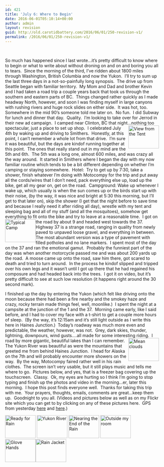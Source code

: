 ```yaml
---
id: 421
title: 'July 6: Where to Begin'
date: 2016-06-01T05:10:14+00:00
author: admin
layout: revision
guid: http://old.carotidbattery.com/2016/06/01/250-revision-v1/
permalink: /2016/06/01/250-revision-v1/
---
```

&nbsp;

So much has happened since I last wrote&#8230;it&#8217;s pretty difficult to know where to begin or what to write about without droning on and on and boring you all to tears.  Since the morning of the third, I&#8217;ve ridden about 1800 miles through Washington, British Columbia and now the Yukon.  I&#8217;ll try to sum up the last three days in a not-so-painfully long synopsis.  The drive up from Seattle began with familiar territory.  My Mom and Dad and brother Kevin and I had taken a road trip a couple years back that took us through the southern and eastern parts of BC.  Things changed rather quickly as I made headway North, however, and soon I was finding myself in large canyons with rushing rivers and huge rock slides on either side.  It was hot, too.  Somewhere in the mid 90&#8217;s someone told me later on.  No fun.  I did Subway for lunch and dinner that day.  Quality.  I&#8217;m looking to take over for Jerrod in their new ad campaign.  I camped near Clinton, BC that night&#8230;nothing too spectacular, just a place to set up shop.  [<img style="float: right;" src="http://static.flickr.com/57/183882094_8bdcd30a9c_t.jpg" alt="View from the Tent" width="100" height="75" />](http://www.flickr.com/photos/64293054@N00/183882094/ "Photo Sharing")I celebrated July 4th by waking up and driving to Smithers.  Honestly, at this point, I can&#8217;t remember a whole lot from that drive.  I&#8217;m sure it was beautiful, but the days are kindof running together at this point.  The ones that really stand out in my mind are the 5th and 6th.  The 5th was a long one, almost 600 miles, and was crazy all the way around.  It started in Smithers where I began the day with my now familiar routine which tends to be a bit different depending on whether I&#8217;m camping or staying somewhere.  Hotel:  Try to get up by 7:30, take a shower, finish whatever I&#8217;m doing with Motocompy for the trip and put away all the cords/wires that I don&#8217;t need, pack everything else up, load up the bike, get all my gear on, get on the road.  Campground: Wake up whenever I wake up, which usually is when the sun comes up or the birds start up with their noise, (by the way, it was nice and bright at 5:30 this morning, but I&#8217;ll get to that later on), skip the shower (I get that the night before to save time and because I really need it after riding all day), wrestle with my tent and sleeping bag and all of my stuff (and all the mosquitoes), somehow get everything to fit onto the bike and try to leave at a reasonable time.  [<img class="alignleft" style="float: left;" src="http://static.flickr.com/69/183880251_5382448737_t.jpg" alt="Typical Camp" width="100" height="75" />](http://www.flickr.com/photos/64293054@N00/183880251/ "Photo Sharing")I got on the road by about 9 and headed west towards the 37.  Highway 37 is a strange road, ranging in quality from newly paved to unpaved loose gravel, and everything in between.  The most abundant version was a type of pavement with filled potholes and no lane markers.  I spent most of the day on the 37 and ran the emotional gamut.  Probably the funniest part of the day was when another motorcycle passed me and was about 200 yards up the road.  A moose came up onto the road, saw him there, got scared to death and tried to turn around.  In the process he kindof slipped and tripped over his own legs and it wasn&#8217;t until I got up there that he had regained his composure and had headed back into the trees.  I got it on video, but it&#8217;s pretty difficult to see at such low resolution (it happens right around the 30 second mark).



I finished up the day by entering the Yukon (which felt like driving onto the moon because there had been a fire nearby and the smokey haze and crazy, rocky terrain made things feel, well, moonlike.)  I spent the night at a campsite at the junction of the 1 and the 37.  Morning came early, like I said before, and I had to cover my face with a t-shirt to get a couple more hours of sleep.  (By the way, it&#8217;s 12:15am and it&#8217;s still light outside as I write this here in Haines Junction.)  Today&#8217;s roadway was much more even and predictable, the weather, however, was not.  Grey, dark skies, thunder, lightning, downpours, wind gusts&#8230;.all made for some interesting riding.  [<img style="float: right;" src="http://static.flickr.com/48/183880389_d08bf0435b_t.jpg" alt="Mean clouds" width="100" height="75" />](http://www.flickr.com/photos/64293054@N00/183880389/ "Photo Sharing")I road by more gigantic, beautiful lakes than I can remember.  The Yukon River was beautiful as were the mountains that greeted me from behind Haines Junction.  I head for Alaska on the 7th and will probably encounter more showers on the way.  By the way, Motocompy faired rather well in his rain clothes.  The screen isn&#8217;t very usable, but it still plays music and tells me where to go.  Pictures below, and yes, that is a freezer bag covering up the touchscreen.  Classy.  Ok, my eyes are hurting so I think I&#8217;m going to stop typing and finish up the photos and video in the morning&#8230;er, later this morning.  I hope this post finds everyone well.  Thanks for taking this trip with me.  Your prayers, thoughts, emails, comments are great&#8230;keep them up.  Goodnight to you all. (Videos and pictures below as well as on my Flickr site which you can get to by clicking on any of these pictures here.  GPS from yesterday [here](http://old.carotidbattery.com/06jul06pt1.htm) and [here](http://old.carotidbattery.com/06jul06pt2.htm).)



[<img src="http://farm1.static.flickr.com/76/183880304_729cdd83c0_t.jpg" alt="Ready for Rain" width="100" height="75" />](http://www.flickr.com/photos/carotidbattery/183880304/ "Ready for Rain by carotidbattery, on Flickr") [<img src="http://static.flickr.com/72/183880537_82fc96f591_t.jpg" alt="Yukon River" width="100" height="75" />](http://www.flickr.com/photos/64293054@N00/183880537/ "Photo Sharing") [<img src="http://static.flickr.com/47/183880735_3a9cbb1869_t.jpg" alt="Nearing the End of the Rain" width="100" height="75" />](http://www.flickr.com/photos/64293054@N00/183880735/ "Photo Sharing") [<img src="http://static.flickr.com/65/183880858_6fd85f041d_t.jpg" alt="Outside my room" width="100" height="75" />](http://www.flickr.com/photos/64293054@N00/183880858/ "Photo Sharing") [<img src="http://static.flickr.com/59/183880964_34b90c8e13_t.jpg" alt="Glove Hands" width="100" height="75" />](http://www.flickr.com/photos/64293054@N00/183880964/ "Photo Sharing")[<img src="http://static.flickr.com/64/183880610_2320ab8eb7_t.jpg" alt="Rain Jacket" width="100" height="75" />](http://www.flickr.com/photos/64293054@N00/183880610/ "Photo Sharing")